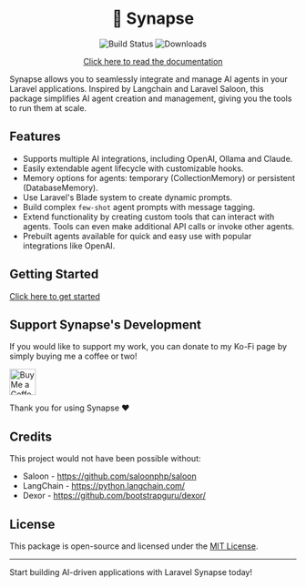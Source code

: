 <div align="center">

# 🧠 Synapse

![Build Status](https://github.com/use-the-fork/laravel-synapse/actions/workflows/tests.yml/badge.svg)
![Downloads](https://img.shields.io/packagist/dm/use-the-fork/synapse)

[Click here to read the documentation](https://use-the-fork.github.io/synapse/)

</div>

Synapse allows you to seamlessly integrate and manage AI agents in your Laravel applications. Inspired by Langchain and Laravel Saloon, this package simplifies AI agent creation and management, giving you the tools to run them at scale.

## Features

- Supports multiple AI integrations, including OpenAI, Ollama and Claude.
- Easily extendable agent lifecycle with customizable hooks.
- Memory options for agents: temporary (CollectionMemory) or persistent (DatabaseMemory).
- Use Laravel's Blade system to create dynamic prompts.
- Build complex `few-shot` agent prompts with message tagging.
- Extend functionality by creating custom tools that can interact with agents. Tools can even make additional API calls or invoke other agents.
- Prebuilt agents available for quick and easy use with popular integrations like OpenAI.

## Getting Started

[Click here to get started](https://use-the-fork.github.io/synapse/)

## Support Synapse's Development

If you would like to support my work, you can donate to my Ko-Fi page by simply buying me a coffee or two!

<a href='https://ko-fi.com/usethefork' target='_blank'><img height='35' style='border:0px;height:46px;' src='https://az743702.vo.msecnd.net/cdn/kofi3.png?v=0' border='0' alt='Buy Me a Coffee at ko-fi.com' /></a>

Thank you for using Synapse ❤️

## Credits

This project would not have been possible without:

- Saloon - https://github.com/saloonphp/saloon
- LangChain - https://python.langchain.com/
- Dexor - https://github.com/bootstrapguru/dexor/

## License

This package is open-source and licensed under the [MIT License](LICENSE.md).

---

Start building AI-driven applications with Laravel Synapse today!
